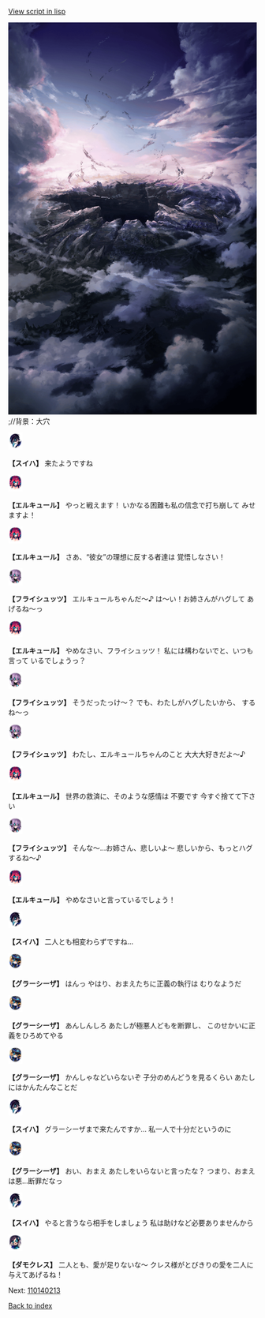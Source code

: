 [View script in lisp](../scripts/110140211.txt)

![101_hole.png](../images/backgrounds/101_hole.png)
;//背景：大穴

<img src="../images/units/3401719.png" alt="3401719.png" height="34"/>

**【スイハ】**
来たようですね

<img src="../images/units/3202519.png" alt="3202519.png" height="34"/>

**【エルキュール】**
やっと戦えます！
いかなる困難も私の信念で打ち崩して
みせますよ！

<img src="../images/units/3202519.png" alt="3202519.png" height="34"/>

**【エルキュール】**
さあ、“彼女”の理想に反する者達は
覚悟しなさい！

<img src="../images/units/3502719.png" alt="3502719.png" height="34"/>

**【フライシュッツ】**
エルキュールちゃんだ～♪
は～い！お姉さんがハグして
あげるね～っ

<img src="../images/units/3202519.png" alt="3202519.png" height="34"/>

**【エルキュール】**
やめなさい、フライシュッツ！
私には構わないでと、いつも言って
いるでしょうっ？

<img src="../images/units/3502719.png" alt="3502719.png" height="34"/>

**【フライシュッツ】**
そうだったっけ～？
でも、わたしがハグしたいから、
するね～っ

<img src="../images/units/3502719.png" alt="3502719.png" height="34"/>

**【フライシュッツ】**
わたし、エルキュールちゃんのこと
大大大好きだよ～♪

<img src="../images/units/3202519.png" alt="3202519.png" height="34"/>

**【エルキュール】**
世界の救済に、そのような感情は
不要です
今すぐ捨てて下さい

<img src="../images/units/3502719.png" alt="3502719.png" height="34"/>

**【フライシュッツ】**
そんな～…お姉さん、悲しいよ～
悲しいから、もっとハグするね～♪

<img src="../images/units/3202519.png" alt="3202519.png" height="34"/>

**【エルキュール】**
やめなさいと言っているでしょう！

<img src="../images/units/3401719.png" alt="3401719.png" height="34"/>

**【スイハ】**
二人とも相変わらずですね…

<img src="../images/units/3302619.png" alt="3302619.png" height="34"/>

**【グラーシーザ】**
はんっ
やはり、おまえたちに正義の執行は
むりなようだ

<img src="../images/units/3302619.png" alt="3302619.png" height="34"/>

**【グラーシーザ】**
あんしんしろ
あたしが極悪人どもを断罪し、
このせかいに正義をひろめてやる

<img src="../images/units/3302619.png" alt="3302619.png" height="34"/>

**【グラーシーザ】**
かんしゃなどいらないぞ
子分のめんどうを見るくらい
あたしにはかんたんなことだ

<img src="../images/units/3401719.png" alt="3401719.png" height="34"/>

**【スイハ】**
グラーシーザまで来たんですか…
私一人で十分だというのに

<img src="../images/units/3302619.png" alt="3302619.png" height="34"/>

**【グラーシーザ】**
おい、おまえ
あたしをいらないと言ったな？
つまり、おまえは悪…断罪だなっ

<img src="../images/units/3401719.png" alt="3401719.png" height="34"/>

**【スイハ】**
やると言うなら相手をしましょう
私は助けなど必要ありませんから

<img src="../images/units/3103519.png" alt="3103519.png" height="34"/>

**【ダモクレス】**
二人とも、愛が足りないな～
クレス様がとびきりの愛を二人に
与えてあげるね！

Next: [110140213](110140213.md)

[Back to index](index.md)

